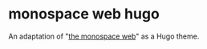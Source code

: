 # monospace web hugo

An adaptation of "[the monospace web](https://owickstrom.github.io/the-monospace-web/)" as a Hugo theme.
